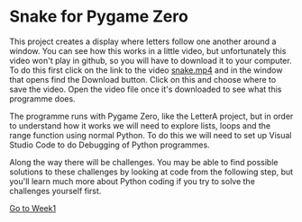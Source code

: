 # Snake for Pygame Zero

This project creates a display where letters follow one another around a window. You can see how this works in a little video, but unfortunately this video won't play in github, so you will have to download it to your computer. To do this first click on the link to the video [snake.mp4](snake.mp4) and in the window that opens find the Download button. Click on this and choose where to save the video. Open the video file once it's downloaded to see what this programme does.

The programme runs with Pygame Zero, like the LetterA project, but in order to understand how it works we will need to explore lists, loops and the range function using normal Python. To do this we will need to set up Visual Studio Code to do Debugging of Python programmes.

Along the way there will be challenges. You may be able to find possible solutions to these challenges by looking at code from the following step, but you'll learn much more about Python coding if you try to solve the challenges yourself first.

[Go to Week1](Week1-Debugging)

